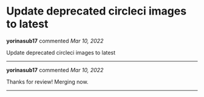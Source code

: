 # Update deprecated circleci images to latest

**yorinasub17** commented *Mar 10, 2022*

Update deprecated circleci images to latest
<br />
***


**yorinasub17** commented *Mar 10, 2022*

Thanks for review! Merging now.
***

